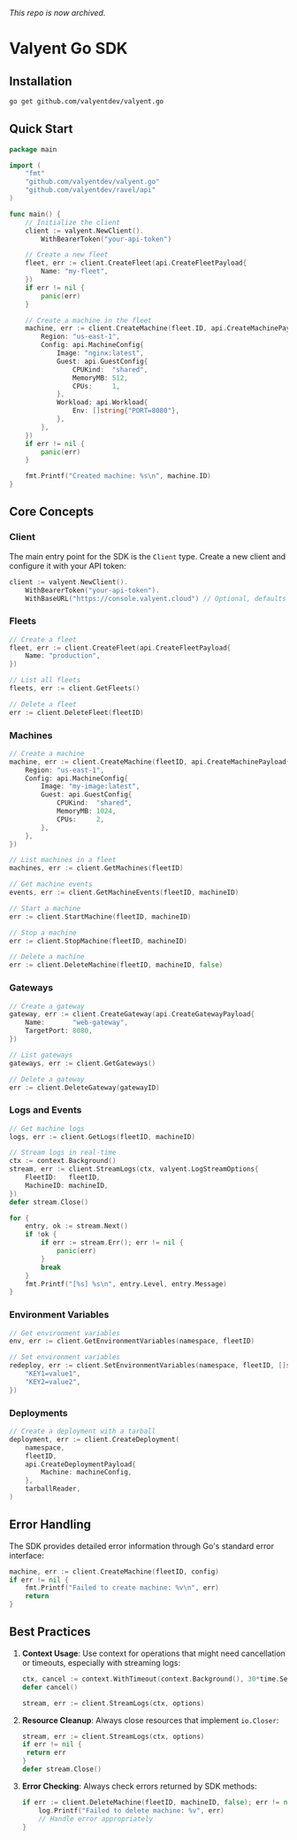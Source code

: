 _This repo is now archived._

# Valyent Go SDK

## Installation

```bash
go get github.com/valyentdev/valyent.go
```

## Quick Start

```go
package main

import (
    "fmt"
    "github.com/valyentdev/valyent.go"
    "github.com/valyentdev/ravel/api"
)

func main() {
    // Initialize the client
    client := valyent.NewClient().
        WithBearerToken("your-api-token")

    // Create a new fleet
    fleet, err := client.CreateFleet(api.CreateFleetPayload{
        Name: "my-fleet",
    })
    if err != nil {
        panic(err)
    }

    // Create a machine in the fleet
    machine, err := client.CreateMachine(fleet.ID, api.CreateMachinePayload{
        Region: "us-east-1",
        Config: api.MachineConfig{
            Image: "nginx:latest",
            Guest: api.GuestConfig{
                CPUKind:  "shared",
                MemoryMB: 512,
                CPUs:     1,
            },
            Workload: api.Workload{
                Env: []string{"PORT=8080"},
            },
        },
    })
    if err != nil {
        panic(err)
    }

    fmt.Printf("Created machine: %s\n", machine.ID)
}
```

## Core Concepts

### Client

The main entry point for the SDK is the `Client` type. Create a new client and configure it with your API token:

```go
client := valyent.NewClient().
    WithBearerToken("your-api-token").
    WithBaseURL("https://console.valyent.cloud") // Optional, defaults to this value
```

### Fleets

```go
// Create a fleet
fleet, err := client.CreateFleet(api.CreateFleetPayload{
    Name: "production",
})

// List all fleets
fleets, err := client.GetFleets()

// Delete a fleet
err := client.DeleteFleet(fleetID)
```

### Machines

```go
// Create a machine
machine, err := client.CreateMachine(fleetID, api.CreateMachinePayload{
    Region: "us-east-1",
    Config: api.MachineConfig{
        Image: "my-image:latest",
        Guest: api.GuestConfig{
            CPUKind:  "shared",
            MemoryMB: 1024,
            CPUs:     2,
        },
    },
})

// List machines in a fleet
machines, err := client.GetMachines(fleetID)

// Get machine events
events, err := client.GetMachineEvents(fleetID, machineID)

// Start a machine
err := client.StartMachine(fleetID, machineID)

// Stop a machine
err := client.StopMachine(fleetID, machineID)

// Delete a machine
err := client.DeleteMachine(fleetID, machineID, false)
```

### Gateways

```go
// Create a gateway
gateway, err := client.CreateGateway(api.CreateGatewayPayload{
    Name:       "web-gateway",
    TargetPort: 8080,
})

// List gateways
gateways, err := client.GetGateways()

// Delete a gateway
err := client.DeleteGateway(gatewayID)
```

### Logs and Events

```go
// Get machine logs
logs, err := client.GetLogs(fleetID, machineID)

// Stream logs in real-time
ctx := context.Background()
stream, err := client.StreamLogs(ctx, valyent.LogStreamOptions{
    FleetID:   fleetID,
    MachineID: machineID,
})
defer stream.Close()

for {
    entry, ok := stream.Next()
    if !ok {
        if err := stream.Err(); err != nil {
            panic(err)
        }
        break
    }
    fmt.Printf("[%s] %s\n", entry.Level, entry.Message)
}
```

### Environment Variables

```go
// Get environment variables
env, err := client.GetEnvironmentVariables(namespace, fleetID)

// Set environment variables
redeploy, err := client.SetEnvironmentVariables(namespace, fleetID, []string{
    "KEY1=value1",
    "KEY2=value2",
})
```

### Deployments

```go
// Create a deployment with a tarball
deployment, err := client.CreateDeployment(
    namespace,
    fleetID,
    api.CreateDeploymentPayload{
        Machine: machineConfig,
    },
    tarballReader,
)
```

## Error Handling

The SDK provides detailed error information through Go's standard error interface:

```go
machine, err := client.CreateMachine(fleetID, config)
if err != nil {
    fmt.Printf("Failed to create machine: %v\n", err)
    return
}
```

## Best Practices

1. **Context Usage**: Use context for operations that might need cancellation or timeouts, especially with streaming logs:

   ```go
   ctx, cancel := context.WithTimeout(context.Background(), 30*time.Second)
   defer cancel()

   stream, err := client.StreamLogs(ctx, options)
   ```

2. **Resource Cleanup**: Always close resources that implement `io.Closer`:

   ```go
   stream, err := client.StreamLogs(ctx, options)
   if err != nil {
    return err
   }
   defer stream.Close()
   ```

3. **Error Checking**: Always check errors returned by SDK methods:
   ```go
   if err := client.DeleteMachine(fleetID, machineID, false); err != nil {
       log.Printf("Failed to delete machine: %v", err)
       // Handle error appropriately
   }
   ```
